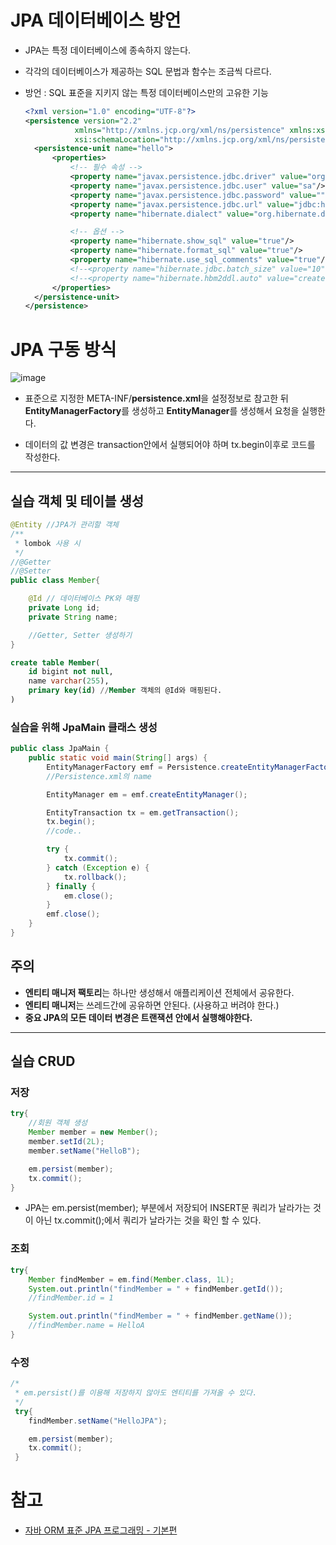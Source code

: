 # JPA 데이터베이스 방언

- JPA는 특정 데이터베이스에 종속하지 않는다.
- 각각의 데이터베이스가 제공하는 SQL 문법과 함수는 조금씩 다르다.
- 방언 : SQL 표준을 지키지 않는 특정 데이터베이스만의 고유한 기능

  ```xml
  <?xml version="1.0" encoding="UTF-8"?>
  <persistence version="2.2"
             xmlns="http://xmlns.jcp.org/xml/ns/persistence" xmlns:xsi="http://www.w3.org/2001/XMLSchema-instance"
             xsi:schemaLocation="http://xmlns.jcp.org/xml/ns/persistence http://xmlns.jcp.org/xml/ns/persistence/persistence_2_2.xsd">
    <persistence-unit name="hello">
        <properties>
            <!-- 필수 속성 -->
            <property name="javax.persistence.jdbc.driver" value="org.h2.Driver"/>
            <property name="javax.persistence.jdbc.user" value="sa"/>
            <property name="javax.persistence.jdbc.password" value=""/>
            <property name="javax.persistence.jdbc.url" value="jdbc:h2:tcp://localhost/~/test"/>
            <property name="hibernate.dialect" value="org.hibernate.dialect.H2Dialect"/>

            <!-- 옵션 -->
            <property name="hibernate.show_sql" value="true"/>
            <property name="hibernate.format_sql" value="true"/>
            <property name="hibernate.use_sql_comments" value="true"/>
            <!--<property name="hibernate.jdbc.batch_size" value="10" />-->
            <!--<property name="hibernate.hbm2ddl.auto" value="create" />-->
        </properties>
    </persistence-unit>
  </persistence>
  ```

# JPA 구동 방식

![image](https://user-images.githubusercontent.com/90185805/150949964-79f55eb1-1dab-4a3c-bf9a-e34e99b97bcd.png)

- 표준으로 지정한 META-INF/**persistence.xml**을 설정정보로 참고한 뒤 **EntityManagerFactory**를 생성하고 **EntityManager**를 생성해서 요청을 실행한다.

- 데이터의 값 변경은 transaction안에서 실행되어야 하며 tx.begin이후로 코드를 작성한다.

---

## 실습 객체 및 테이블 생성

```java
@Entity //JPA가 관리할 객체
/**
 * lombok 사용 시
 */
//@Getter
//@Setter
public class Member{

    @Id // 데이터베이스 PK와 매핑
    private Long id;
    private String name;

    //Getter, Setter 생성하기
}
```

```sql
create table Member(
    id bigint not null,
    name varchar(255),
    primary key(id) //Member 객체의 @Id와 매핑된다.
)
```

### 실습을 위해 JpaMain 클래스 생성

```java
public class JpaMain {
    public static void main(String[] args) {
        EntityManagerFactory emf = Persistence.createEntityManagerFactory("hello");
        //Persistence.xml의 name

        EntityManager em = emf.createEntityManager();

        EntityTransaction tx = em.getTransaction();
        tx.begin();
        //code..

        try {
            tx.commit();
        } catch (Exception e) {
            tx.rollback();
        } finally {
            em.close();
        }
        emf.close();
    }
}
```

## 주의

- **엔티티 매니저 팩토리**는 하나만 생성해서 애플리케이션 전체에서 공유한다.
- **엔티티 매니저**는 쓰레드간에 공유하면 안된다. (사용하고 버려야 한다.)
- **중요 JPA의 모든 데이터 변경은 트랜잭션 안에서 실행해야한다.**

---

## 실습 CRUD

### 저장

```java
try{
    //회원 객체 생성
    Member member = new Member();
    member.setId(2L);
    member.setName("HelloB");

    em.persist(member);
    tx.commit();
}
```

- JPA는 em.persist(member); 부분에서 저장되어 INSERT문 쿼리가 날라가는 것이 아닌 tx.commit();에서 쿼리가 날라가는 것을 확인 할 수 있다.

### 조회

```java
try{
    Member findMember = em.find(Member.class, 1L);
    System.out.println("findMember = " + findMember.getId());
    //findMember.id = 1

    System.out.println("findMember = " + findMember.getName());
    //findMember.name = HelloA
}
```

### 수정

```java
/*
 * em.persist()를 이용해 저장하지 않아도 엔티티를 가져올 수 있다.
 */
 try{
    findMember.setName("HelloJPA");

    em.persist(member);
    tx.commit();
 }
```

# 참고

- [자바 ORM 표준 JPA 프로그래밍 - 기본편](https://www.inflearn.com/course/ORM-JPA-Basic/lecture/21683?tab=curriculum&volume=1.00&quality=auto)

